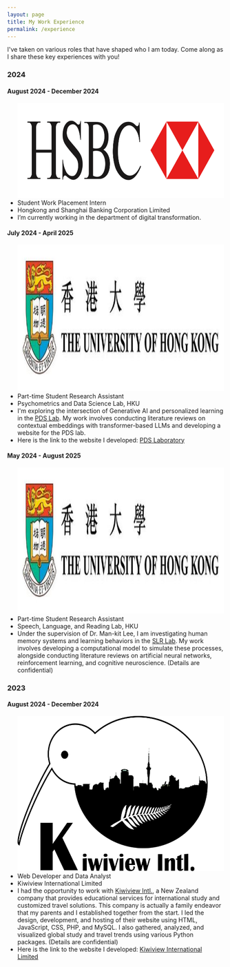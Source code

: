```yaml
---
layout: page
title: My Work Experience
permalink: /experience
---
```


<link rel="stylesheet" href="/assets/css/timeline.css">

<p>I've taken on various roles that have shaped who I am today. Come along as I share these key experiences with you!</p>

<div id="timeline">
  <div>
    <section class="year">
      <h3>2024</h3>
      <section>
        <h4>August 2024 - December 2024</h4>
        <ul>
            <div class="image-wrapper">
              <img src="/assets/img/hsbc.png" style="height:5.5vh;">
            </div>
          <li class="title">Student Work Placement Intern</li>
          <li class="role">Hongkong and Shanghai Banking Corporation Limited</li>
          <li class="description">I’m currently working in the department of digital transformation.</li>
        </ul>
      </section>
      <section>
        <h4>July 2024 - April 2025</h4>
        <ul>
            <div class="image-wrapper">
              <img src="/assets/img/hku.jpeg" style="height:8.5vh;">
            </div>
          <li class="title">Part-time Student Research Assistant</li>
          <li class="role">Psychometrics and Data Science Lab, HKU</li>
          <li class="description">I'm exploring the intersection of Generative AI and personalized learning in the <a href="https://psym-ds.github.io/">PDS Lab</a>. My work involves conducting literature reviews on contextual embeddings with transformer-based LLMs and developing a website for the PDS lab.</li>
          <li class="description">Here is the link to the website I developed: <a href="https://psym-ds.github.io/">PDS Laboratory</a></li>
        </ul>
      </section>
      <section>
        <h4>May 2024 - August 2025</h4>
        <ul>
            <div class="image-wrapper">
              <img src="/assets/img/hku.jpeg" style="height:8.5vh;">
            </div>
          <li class="title">Part-time Student Research Assistant</li>
          <li class="role">Speech, Language, and Reading Lab, HKU</li>
          <li class="description">Under the supervision of Dr. Man-kit Lee, I am investigating human memory systems and learning behaviors in the <a href="https://slrlab.edu.hku.hk/">SLR Lab</a>. My work involves developing a computational model to simulate these processes, alongside conducting literature reviews on artificial neural networks, reinforcement learning, and cognitive neuroscience. (Details are confidential)</li>
        </ul>
      </section>          
    </section>
    <section class="year">
      <h3>2023</h3>
      <section>
        <h4>August 2024 - December 2024</h4>
        <ul>
            <div class="image-wrapper">
              <img src="/assets/img/kiwiview.png" style="height:9vh;">
            </div>
          <li class="title">Web Developer and Data Analyst</li>
          <li class="role">Kiwiview International Limited</li>
          <li class="description">I had the opportunity to work with <a href="https://www.kiwiviewintl.co.nz/uk-en/index.php">Kiwiview Intl.</a>, a New Zealand company that provides educational services for international study and customized travel solutions. This company is actually a family endeavor that my parents and I established together from the start. I led the design, development, and hosting of their website using HTML, JavaScript, CSS, PHP, and MySQL. I also gathered, analyzed, and visualized global study and travel trends using various Python packages. (Details are confidential)</li>
          <li class="description">Here is the link to the website I developed: <a href="https://www.kiwiviewintl.co.nz/uk-en/index.php">Kiwiview International Limited</a></li>
        </ul>
      </section>
    </section>
  </div>
</div>